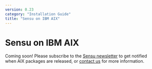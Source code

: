 ```yaml
---
version: 0.23
category: "Installation Guide"
title: "Sensu on IBM AIX"
---
```


# Sensu on IBM AIX

Coming soon! Please subscribe to the [Sensu newsletter][1] to get notified when
AIX packages are released, or [contact us][2] for more information.

[1]:  https://sensuapp.org/#newsletter
[2]:  https://sensuapp.org/contact
